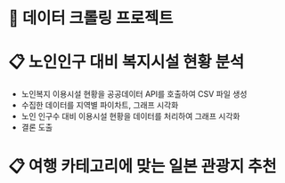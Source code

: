 # 📌 데이터 크롤링 프로젝트 

# 📋 노인인구 대비 복지시설 현황 분석
<ul>
  <li>노인복지 이용시설 현황을 공공데이터 API를 호출하여 CSV 파일 생성</li>
  <li>수집한 데이터를 지역별 파이차트, 그래프 시각화</li>
  <li>노인 인구수 대비 이용시설 현황을 데이터를 처리하여 그래프 시각화</li>
  <li>결론 도출</li>
</ul>

# 📋 여행 카테고리에 맞는 일본 관광지 추천 
